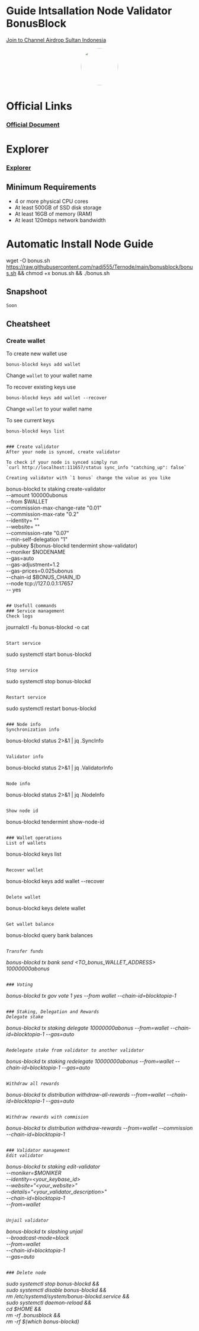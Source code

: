 
# Guide Intsallation Node Validator BonusBlock 

<p style="font-size:14px" align="left">
<a href="https://t.me/airdropsultanindonesia" target="_blank">Join to Channel Airdrop Sultan Indonesia</a>
</p>

<p align="center">
  <img style="margin: auto; height: 100px; border-radius: 50%;" src="https://user-images.githubusercontent.com/65535542/226438691-a9abb0cb-4eb0-439b-a434-5e1eb87bc4a0.png">
</p>


# Official Links
### [Official Document](https://docs.bonus.network/validators/overview.html)

# Explorer
### [Explorer](https://explorer.dexanode.site/bonusblock/staking)

## Minimum Requirements 
- 4 or more physical CPU cores
- At least 500GB of SSD disk storage
- At least 16GB of memory (RAM)
- At least 120mbps network bandwidth

# Automatic Install Node Guide

wget -O bonus.sh https://raw.githubusercontent.com/nadi555/Ternode/main/bonusblock/bonus.sh && chmod +x bonus.sh && ./bonus.sh

## Snapshoot

```bash
Soon
```


## Cheatsheet

### Create wallet
To create new wallet use 
```
bonus-blockd keys add wallet
```
Change `wallet` to your wallet name

To recover existing keys use 
```
bonus-blockd keys add wallet --recover
```
Change `wallet` to your wallet name

To see current keys 
```
bonus-blockd keys list
```

```

### Create validator
After your node is synced, create validator

To check if your node is synced simply run
`curl http://localhost:111657/status sync_info "catching_up": false`

Creating validator with `1 bonus` change the value as you like

```
bonus-blockd tx staking create-validator \
  --amount 100000ubonus \
  --from $WALLET \
  --commission-max-change-rate "0.01" \
  --commission-max-rate "0.2" \
  --identity= "" \
  --website= ""\
  --commission-rate "0.07" \
  --min-self-delegation "1" \
  --pubkey  $(bonus-blockd tendermint show-validator) \
  --moniker $NODENAME \
  --gas=auto \
  --gas-adjustment=1.2 \
  --gas-prices=0.025ubonus \
  --chain-id $BONUS_CHAIN_ID \
  --node tcp://127.0.0.1:17657 \
  -- yes
```

## Usefull commands
### Service management
Check logs
```
journalctl -fu bonus-blockd -o cat
```

Start service
```
sudo systemctl start bonus-blockd
```

Stop service
```
sudo systemctl stop bonus-blockd
```

Restart service
```
sudo systemctl restart bonus-blockd
```

### Node info
Synchronization info
```
bonus-blockd status 2>&1 | jq .SyncInfo
```

Validator info
```
bonus-blockd status 2>&1 | jq .ValidatorInfo
```

Node info
```
bonus-blockd status 2>&1 | jq .NodeInfo
```

Show node id
```
bonus-blockd tendermint show-node-id
```

### Wallet operations
List of wallets
```
bonus-blockd keys list
```

Recover wallet
```
bonus-blockd keys add wallet --recover
```

Delete wallet
```
bonus-blockd keys delete wallet
```

Get wallet balance
```
bonus-blockd query bank balances <address>
```

Transfer funds
```
bonus-blockd tx bank send <FROM ADDRESS> <TO_bonus_WALLET_ADDRESS> 10000000abonus
```

### Voting
```
bonus-blockd tx gov vote 1 yes --from wallet --chain-id=blocktopia-1
```

### Staking, Delegation and Rewards
Delegate stake
```
bonus-blockd tx staking delegate <bonus valoper> 10000000abonus --from=wallet --chain-id=blocktopia-1 --gas=auto
```

Redelegate stake from validator to another validator
```
bonus-blockd tx staking redelegate <srcValidatorAddress> <destValidatorAddress> 10000000abonus --from=wallet --chain-id=blocktopia-1 --gas=auto
```

Withdraw all rewards
```
bonus-blockd tx distribution withdraw-all-rewards --from=wallet --chain-id=blocktopia-1 --gas=auto
```

Withdraw rewards with commision
```
bonus-blockd tx distribution withdraw-rewards <bonus valoper> --from=wallet --commission --chain-id=blocktopia-1
```

### Validator management
Edit validator
```
bonus-blockd tx staking edit-validator \
  --moniker=$MONIKER \
  --identity=<your_keybase_id> \
  --website="<your_website>" \
  --details="<your_validator_description>" \
  --chain-id=blocktopia-1 \
  --from=wallet
```

Unjail validator
```
bonus-blockd tx slashing unjail \
  --broadcast-mode=block \
  --from=wallet \
  --chain-id=blocktopia-1 \
  --gas=auto
```

### Delete node
```
sudo systemctl stop bonus-blockd && \
sudo systemctl disable bonus-blockd && \
rm /etc/systemd/system/bonus-blockd.service && \
sudo systemctl daemon-reload && \
cd $HOME && \
rm -rf .bonusblock && \
rm -rf $(which bonus-blockd)
```

